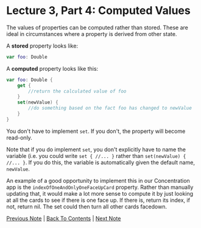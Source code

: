 # Lecture 3, Part 4: Computed Values

The values of properties can be computed rather than stored. These are ideal in circumstances where a property is derived from other state.

A **stored** property looks like:
```Swift
var foo: Double
```

A **computed** property looks like this:
```Swift
var foo: Double {
    get {
        //return the calculated value of foo
    }
    set(newValue) {
        //do something based on the fact foo has changed to newValue
    }
}
```

You don't have to implement `set`. If you don't, the property will become read-only.

Note that if you do implement `set`, you don't explicitly have to name the variable (i.e. you could write `set { //... }` rather than `set(newValue) { //... }`. If you do this, the variable is automatically given the default name, `newValue`.

An example of a good opportunity to implement this in our Concentration app is the `indexOfOneAndOnlyOneFaceUpCard` property. Rather than manually updating that, it would make a lot more sense to compute it by just looking at all the cards to see if there is one face up. If there is, return its index, if not, return nil. The set could then turn all other cards facedown.

[Previous Note](../Lecture%203%20-%20The%20Swift%20Programming%20Language/Part%203%20-%20Tuples.md) | [Back To Contents](https://github.com/Firanus/stanford-iOS-lecture-notes) |  [Next Note](../Lecture%203%20-%20The%20Swift%20Programming%20Language/Part%205%20-%20Access%20Control.md)
